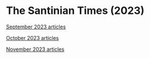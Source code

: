 # The Santinian Times (2023)

[September 2023 articles](09)

[October 2023 articles](10)

[November 2023 articles](11)
